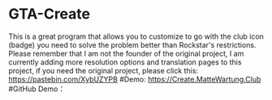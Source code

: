 # GTA-Create
This is a great program that allows you to customize to go with the club icon (badge) you need to solve the problem better than Rockstar's restrictions.
Please remember that I am not the founder of the original project, I am currently adding more resolution options and translation pages to this project, if you need the original project, please click this: https://pastebin.com/XybUZYPB
#Demo: https://Create.MatteWartung.Club
#GitHub Demo：
